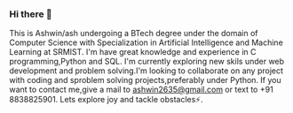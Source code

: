 ### Hi there 👋
This is Ashwin/ash undergoing a BTech degree under the domain of Computer Science with Specialization in Artificial Intelligence and Machine Learning at SRMIST.
I'm have great knowledge and experience in C programming,Python and SQL.
I'm currently exploring new skils under web development and problem solving.I'm looking to collaborate on any project with coding and sproblem solving projects,preferably under Python.
If you want to contact me,give a mail to ashwin2635@gmail.com or text to +91 8838825901.
Lets explore joy and tackle obstacles⚡.

<!--
**heel-Ashwin/heel-Ashwin** is a ✨ _special_ ✨ repository because its `README.md` (this file) appears on your GitHub profile.

Here are some ideas to get you started:

- 🔭 I’m currently working on developing skills in most of technical domains
- 🌱 I’m currently learning basics of web-development 
- 👯 I’m looking to collaborate on ...
- 🤔 I’m looking for help with ...
- 💬 Ask me about collaborations,problem solving skills and other basic needs for coding.
- 📫 How to reach me: Give a mail to ashwin2635@gmail.com or text to +91 8838825901
- 😄 Pronouns: ash
- ⚡ Fun fact: I may look like a nerd or you may feel my introvertness,but once we get closer,you can explore the inner me
-->
